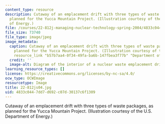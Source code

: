 ```yaml
---
content_type: resource
description: Cutaway of an emplacement drift with three types of waste packages, as
  planned for the Yucca Mountain Project. (Illustration courtesy of the U.S. Department
  of Energy.)
file: /courses/22-812j-managing-nuclear-technology-spring-2004/4833c0447dd7d692c07d30137c6f1309_22-812js04.jpg
file_size: 73740
file_type: image/jpeg
image_metadata:
  caption: Cutaway of an emplacement drift with three types of waste packages, as
    planned for the Yucca Mountain Project. (Illustration courtesy of the U.S. {{%
    resource_link "b57b7aa4-0f34-49fa-ba6b-147fbea3f77b" "Department of Energy" %}}.)
  credit: ''
  image-alt: Diagram of the interior of a nuclear waste emplacement drift.
learning_resource_types: []
license: https://creativecommons.org/licenses/by-nc-sa/4.0/
ocw_type: OCWImage
resourcetype: Image
title: 22-812js04.jpg
uid: 4833c044-7dd7-d692-c07d-30137c6f1309
---
```

Cutaway of an emplacement drift with three types of waste packages, as planned for the Yucca Mountain Project. (Illustration courtesy of the U.S. Department of Energy.)